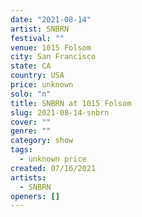 ```yaml
---
date: "2021-08-14"
artist: SNBRN
festival: ""
venue: 1015 Folsom
city: San Francisco
state: CA
country: USA
price: unknown
solo: "n"
title: SNBRN at 1015 Folsom
slug: 2021-08-14-snbrn
cover: ""
genre: ""
category: show
tags:
  - unknown price
created: 07/16/2021
artists:
  - SNBRN
openers: []
---
```

